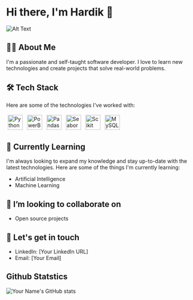 # Hi there, I'm Hardik 👋

![Alt Text](github.gif)


## 👨‍💻 About Me

I'm a passionate and self-taught software developer. I love to learn new technologies and create projects that solve real-world problems.

## 🛠️ Tech Stack

Here are some of the technologies I've worked with:

<p float="left">
  <img src="https://img.icons8.com/color/48/000000/python--v1.png" alt="Python" height="40" style="vertical-align:top; margin:4px">
  <img src="https://img.icons8.com/color/48/000000/power-bi.png" alt="PowerBI" height="40" style="vertical-align:top; margin:4px">
  <img src="https://img.icons8.com/color/48/000000/pandas.png" alt="Pandas" height="40" style="vertical-align:top; margin:4px">
  <img src="https://img.icons8.com/color/48/000000/seaborn.png" alt="Seaborn" height="40" style="vertical-align:top; margin:4px">
  <img src="https://img.icons8.com/color/48/000000/scikit-learn.png" alt="Scikit learn" height="40" style="vertical-align:top; margin:4px">
  <img src="https://img.icons8.com/color/48/000000/mysql-logo.png" alt="MySQL" height="40" style="vertical-align:top; margin:4px">
</p>

## 🌱 Currently Learning

I'm always looking to expand my knowledge and stay up-to-date with the latest technologies. Here are some of the things I'm currently learning:

- Artificial Intelligence
- Machine Learning

## 👯 I’m looking to collaborate on

- Open source projects

## 💬 Let's get in touch

- LinkedIn: [Your LinkedIn URL]
- Email: [Your Email]

## Github Statstics

![Your Name's GitHub stats](https://github-readme-stats.vercel.app/api?username=gadher80&show_icons=true&theme=dark&hide=prs,contribs)


